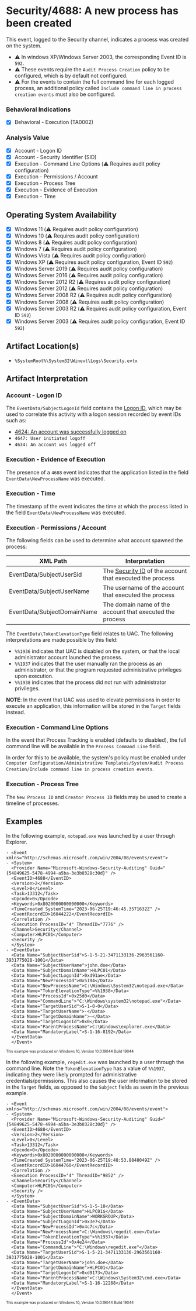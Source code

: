 # Security/4688: A new process has been created
This event, logged to the Security channel, indicates a process was created on the system.

- ⚠️ In windows XP/Windows Server 2003, the corresponding Event ID is `592`.
- ⚠️ These events require the `Audit Process Creation` policy to be configured, which is by default not configured. 
- ⚠️ For the events to contain the full command line for each logged process, an additional policy called `Include command line in process creation events` must also be configured. 

### Behavioral Indications
 - [x] Behavioral - Execution (TA0002)

### Analysis Value
 - [x] Account - Logon ID
 - [x] Account - Security Identifier (SID)
 - [x] Execution - Command Line Options (⚠️ Requires audit policy configuration)
 - [x] Execution - Permissions / Account
 - [x] Execution - Process Tree
 - [x] Execution - Evidence of Execution
 - [x] Execution - Time

## Operating System Availability
 - [x] Windows 11 (⚠️ Requires audit policy configuration)
 - [x] Windows 10 (⚠️ Requires audit policy configuration)
 - [x] Windows 8 (⚠️ Requires audit policy configuration)
 - [x] Windows 7 (⚠️ Requires audit policy configuration)
 - [x] Windows Vista (⚠️ Requires audit policy configuration)
 - [x] Windows XP (⚠️ Requires audit policy configuration, Event ID `592`)
 - [x] Windows Server 2019 (⚠️ Requires audit policy configuration)
 - [x] Windows Server 2016 (⚠️ Requires audit policy configuration)
 - [x] Windows Server 2012 R2 (⚠️ Requires audit policy configuration)
 - [x] Windows Server 2012 (⚠️ Requires audit policy configuration)
 - [x] Windows Server 2008 R2 (⚠️ Requires audit policy configuration)
 - [x] Windows Server 2008 (⚠️ Requires audit policy configuration)
 - [x] Windows Server 2003 R2 (⚠️ Requires audit policy configuration, Event ID `592`)
 - [x] Windows Server 2003 (⚠️ Requires audit policy configuration, Event ID `592`)

## Artifact Location(s)
- `%SystemRoot%\System32\Winevt\Logs\Security.evtx`

## Artifact Interpretation

### Account - Logon ID
The `EventData/SubjectLogonId` field contains the [Logon ID](/README.md/#account---logon-id), which may be used to correlate this activity with a logon session recorded by event IDs such as:

 - [4624: An account was successfully logged on](/account/evtx-4624-successful-logon.md)
 - `4647: User initiated logoff `
 - `4634: An account was logged off `

### Execution - Evidence of Execution
The presence of a `4688` event indicates that the application listed in the field `EventData\NewProcessName` was executed. 

### Execution - Time
The timestamp of the event indicates the time at which the process listed in the field `EventData\NewProcessName` was executed.

### Execution - Permissions / Account
The following fields can be used to determine what account spawned the process:

| XML Path                  | Interpretation                                                            |
| ------------------------- | ------------------------------------------------------------------------- |
| EventData/SubjectUserSid | The [Security ID](/README.md/#account---security-identifier-sid) of the account that executed the process |
| EventData/SubjectUserName | The username of the account that executed the process |
| EventData/SubjectDomainName | The domain name of the account that executed the process |

The `EventData\TokenElevationType` field relates to UAC. The following interpretations are made possible by this field:

 - `%%1936` indicates that UAC is disabled on the system, or that the local administrator account launched the process.
 - `%%1937` indicates that the user manually ran the process as an administrator, or that the program requested administrative privileges upon execution.
 - `%%1938` indicates that the process did not run with administrator privileges. 

**NOTE**: In the event that UAC was used to elevate permissions in order to execute an application, this information will be stored in the `Target` fields instead. 

### Execution - Command Line Options
In the event that Process Tracking is enabled (defaults to disabled), the full command line will be available in the `Process Command Line` field. 

In order for this to be available, the system's policy must be enabled under `Computer Configuration/Administrative Templates/System/Audit Process Creation/Include command line in process creation events`.

### Execution - Process Tree
The `New Process ID` and `Creator Process ID` fields may be used to create a timeline of processes.

## Examples
In the following example, `notepad.exe` was launched by a user through Explorer.

```
- <Event xmlns="http://schemas.microsoft.com/win/2004/08/events/event">
- <System>
  <Provider Name="Microsoft-Windows-Security-Auditing" Guid="{54849625-5478-4994-a5ba-3e3b0328c30d}" /> 
  <EventID>4688</EventID> 
  <Version>2</Version> 
  <Level>0</Level> 
  <Task>13312</Task> 
  <Opcode>0</Opcode> 
  <Keywords>0x8020000000000000</Keywords> 
  <TimeCreated SystemTime="2023-06-25T19:46:45.3571632Z" /> 
  <EventRecordID>16044222</EventRecordID> 
  <Correlation /> 
  <Execution ProcessID="4" ThreadID="7776" /> 
  <Channel>Security</Channel> 
  <Computer>HLPC01</Computer> 
  <Security /> 
  </System>
- <EventData>
  <Data Name="SubjectUserSid">S-1-5-21-3471133136-2963561160-3931775028-1001</Data> 
  <Data Name="SubjectUserName">john.doe</Data> 
  <Data Name="SubjectDomainName">HLPC01</Data> 
  <Data Name="SubjectLogonId">0xd91ae</Data> 
  <Data Name="NewProcessId">0x5194</Data> 
  <Data Name="NewProcessName">C:\Windows\System32\notepad.exe</Data> 
  <Data Name="TokenElevationType">%%1938</Data> 
  <Data Name="ProcessId">0x25d0</Data> 
  <Data Name="CommandLine">"C:\Windows\system32\notepad.exe"</Data> 
  <Data Name="TargetUserSid">S-1-0-0</Data> 
  <Data Name="TargetUserName">-</Data> 
  <Data Name="TargetDomainName">-</Data> 
  <Data Name="TargetLogonId">0x0</Data> 
  <Data Name="ParentProcessName">C:\Windows\explorer.exe</Data> 
  <Data Name="MandatoryLabel">S-1-16-8192</Data> 
  </EventData>
  </Event>
```
<sup><sub>This example was produced on Windows 10, Version 10.0.19044 Build 19044</sub></sup>

In the following example, `regedit.exe` was launched by a user through the command line. Note the `TokenElevationType` has a value of `%%1937`, indicating they were likely prompted for administrative credentials/permissions. This also causes the user information to be stored in the `Target` fields, as opposed to the `Subject` fields as seen in the previous example.
```
- <Event xmlns="http://schemas.microsoft.com/win/2004/08/events/event">
- <System>
  <Provider Name="Microsoft-Windows-Security-Auditing" Guid="{54849625-5478-4994-a5ba-3e3b0328c30d}" /> 
  <EventID>4688</EventID> 
  <Version>2</Version> 
  <Level>0</Level> 
  <Task>13312</Task> 
  <Opcode>0</Opcode> 
  <Keywords>0x8020000000000000</Keywords> 
  <TimeCreated SystemTime="2023-06-25T19:48:53.8848049Z" /> 
  <EventRecordID>16044760</EventRecordID> 
  <Correlation /> 
  <Execution ProcessID="4" ThreadID="9852" /> 
  <Channel>Security</Channel> 
  <Computer>HLPC01</Computer> 
  <Security /> 
  </System>
- <EventData>
  <Data Name="SubjectUserSid">S-1-5-18</Data> 
  <Data Name="SubjectUserName">HLPC01$</Data> 
  <Data Name="SubjectDomainName">WORKGROUP</Data> 
  <Data Name="SubjectLogonId">0x3e7</Data> 
  <Data Name="NewProcessId">0x4c7c</Data> 
  <Data Name="NewProcessName">C:\Windows\regedit.exe</Data> 
  <Data Name="TokenElevationType">%%1937</Data> 
  <Data Name="ProcessId">0x4e24</Data> 
  <Data Name="CommandLine">"C:\Windows\regedit.exe"</Data> 
  <Data Name="TargetUserSid">S-1-5-21-3471133136-2963561160-3931775028-1001</Data> 
  <Data Name="TargetUserName">john.doe</Data> 
  <Data Name="TargetDomainName">HLPC01</Data> 
  <Data Name="TargetLogonId">0xd9173</Data> 
  <Data Name="ParentProcessName">C:\Windows\System32\cmd.exe</Data> 
  <Data Name="MandatoryLabel">S-1-16-12288</Data> 
  </EventData>
  </Event>
```
<sup><sub>This example was produced on Windows 10, Version 10.0.19044 Build 19044</sub></sup>
